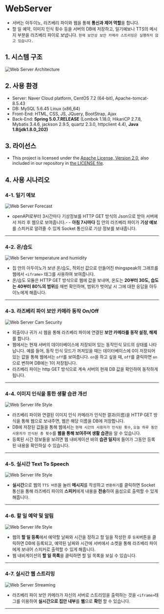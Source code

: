 # WebServer

- 서버는 아두이노, 라즈베리 파이와 웹을 통해 **통신과 제어 역할**을 합니다.
- 할 일 예약, 이미지 인식 횟수 등을 서버의 DB에 저장하고, 일기예보나 TTS의 메시지 부분을 라즈베리 파이로 보냅니다. `현재 보안상 보안 카메라 스트리밍은 실행하지 않고 있습니다.`

## 1. 시스템 구조
![Web Server Architecture](https://github.com/khw5123/Study/tree/master/Contest/SmartHomeNotification/resources/image/webserverArchitecture.jpg)

## 2. 사용 환경
- Server: Naver Cloud platform, CentOS 7.2 (64-bit), Apache-tomcat-8.5.43
- DB: MySQL 5.6.45 Linux (x86_64)
- Front-End: HTML, CSS, JS, JQuery, BootStrap, Ajax
- Back-End: **Spring 5.0.7.RELEASE** (Lombok 1.18.0, HikariCP 2.7.8, Mybatis 3.4.6, jackson 2.9.5, quartz 2.3.0, httpclient 4.4), **Java 1.8(jdk1.8.0_202)**

## 3. 라이선스
- This project is licensed under the [Apache License, Version 2.0](https://www.apache.org/licenses/LICENSE-2.0), also included in our repository in [the LICENSE file](https://github.com/khw5123/Study/tree/master/Contest/SmartHomeNotification/LICENSE).

## 4. 사용 시나리오
### 4-1. 일기 예보
![Web Server Forecast](https://github.com/khw5123/Study/tree/master/Contest/SmartHomeNotification/resources/image/serverForecast.jpg)
- openAPI로부터 3시간마다 기상정보를 HTTP GET 방식의 Json으로 받아 서버에서 처리 후 웹으로 보여줍니다.- - **아침 7시마다** 집 안의 라즈베리 파이가 **기상 예보**를 스피커로 알려줄 수 있게 Socket 통신으로 기상 정보를 보내줍니다.
***

### 4-2. 온/습도 
![Web Server temperature and humidity](https://github.com/khw5123/Study/tree/master/Contest/SmartHomeNotification/resources/image/webTempHum.jpg)
- 집 안의 아두이노가 보낸 온/습도, 적외선 값으로 만들어진 thingspeak의 그래프를 웹에서 `<iframe>` 태그를 사용하여 보여줍니다. 
- 온/습도 모듈은 HTTP GET 방식으로 웹에 값을 보내며, 온도는 **20부터 30도, 습도는 40부터 80%의 범위**를 매번 확인하며, 범위가 벗어날 시 그에 대한 응답을 아두이노에게 해줍니다.
***

### 4-3. 라즈베리 파이 보안 카메라 동작 On/Off
![Web Server Cam Security](https://github.com/khw5123/Study/tree/master/Contest/SmartHomeNotification/resources/image/serverSecurityOnOff.jpg)
- 외출이나 귀가 시 웹을 통해 라즈베리 파이에 연결된 **보안 카메라를 동작 설정, 해제**를 합니다. 
- 웹에서는 현재 서버의 데이터베이스에 저장되어 있는 동작인식 모드의 상태를 나타납니다. 예를 들어, 동작 인식 모드가 꺼져있을 때는 데이터베이스에 0이 저장되어있는 값을 통해  웹에서는 `off`를 보여줍니다. `on`을 하고 싶을 때, `off`를 클릭하면 `on`으로 변하며 DB에는 1이 저장됩니다. 
- 라즈베리 파이는 http GET 방식으로 계속 서버의 현재 DB 값을 확인하여 동작하게 됩니다.
***

### 4-4. 이미지 인식을 통한 생활 습관 개선
![Web Server life Style](https://github.com/khw5123/Study/tree/master/Contest/SmartHomeNotification/resources/image/serverLifeStyle.jpg)
- 라즈베리 파이와 연결된 이미지 인식 카메라가 인식한 결과(이름)을 HTTP GET 방식을 통해 웹으로 보내주면, 웹은 해당 이름을 DB에 저장합니다. 
- DB에 저장된 값들을 통해 웹에서는 `현재 시간의 사용자가 인식된 횟수`, `오늘 하루 동안 사용자가 인식된 총 횟수`를 **웹을 통해 보여주며 생활 습관**을 알 수 있습니다. 
- 등록된 시간 정보들을 보려면 웹 내비게이션 바의 **습관 일지**에 들어가 그동안 등록된 내용을 확인하실 수 있습니다. 
***

### 4-5. 실시간 Text To Speech
![Web Server life Style](https://github.com/khw5123/Study/tree/master/Contest/SmartHomeNotification/resources/image/webTTS.jpg)
- **실시간**으로 웹의 `TTS 버튼`을 눌러 **메시지**를 작성하고 `변환하기`를 클릭하면 Socket 통신을 통해 라즈베리 파이의 **스피커**에게 내용을 **전송**하여 음성으로 출력할 수 있게 해줍니다.
***

### 4-6. 할 일 예약 및 알림
![Web Server life Style](https://github.com/khw5123/Study/tree/master/Contest/SmartHomeNotification/resources/image/webTodo.jpg)
- 웹의 **할 일 등록**에서 예약할 날짜와 시간을 정하고 할 일을 작성한 후 `등록`버튼을 클릭하면 DB에 등록되고, 예약된 날짜와 시간에 서버에서 소켓을 통해 라즈베리 파이에게 보내어 스피커로 출력할 수 있게 해줍니다.
- 웹 내비게이션의 **할 일 목록**을 클릭하면 할 일 목록을 보실 수 있습니다.
***

### 4-7. 실시간 웹 스트리밍 
![Web Server Streaming](https://github.com/khw5123/Study/tree/master/Contest/SmartHomeNotification/resources/image/serverStreaming.jpg)
- 라즈베리 파이 보안 카메라가 자신의 서버로 스트리밍을 출력하는 것을 `<iframe>`태그를 이용하여 **실시간으로 집안 내부**를 **웹**으로 **확인** 할 수 있습니다.
***
